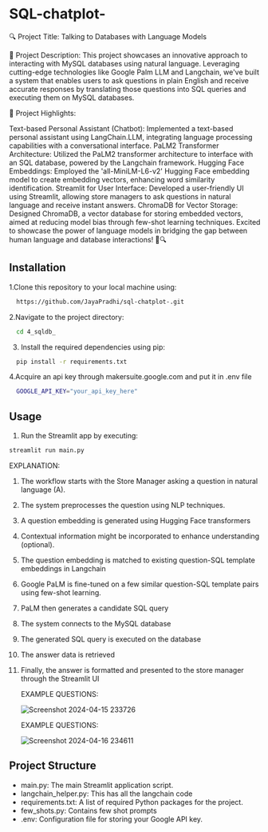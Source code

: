 # SQL-chatplot-

🔍 Project Title: Talking to Databases with Language Models

📝 Project Description:
This project showcases an innovative approach to interacting with MySQL databases using natural language. Leveraging cutting-edge technologies like Google Palm LLM and Langchain, we've built a system that enables users to ask questions in plain English and receive accurate responses by translating those questions into SQL queries and executing them on MySQL databases.

🌟 Project Highlights:

Text-based Personal Assistant (Chatbot): Implemented a text-based personal assistant using LangChain.LLM, integrating language processing capabilities with a conversational interface.
PaLM2 Transformer Architecture: Utilized the PaLM2 transformer architecture to interface with an SQL database, powered by the Langchain framework.
Hugging Face Embeddings: Employed the 'all-MiniLM-L6-v2' Hugging Face embedding model to create embedding vectors, enhancing word similarity identification.
Streamlit for User Interface: Developed a user-friendly UI using Streamlit, allowing store managers to ask questions in natural language and receive instant answers.
ChromaDB for Vector Storage: Designed ChromaDB, a vector database for storing embedded vectors, aimed at reducing model bias through few-shot learning techniques.
Excited to showcase the power of language models in bridging the gap between human language and database interactions! 💬🔍


## Installation

1.Clone this repository to your local machine using:

```bash
  https://github.com/JayaPradhi/sql-chatplot-.git
```
2.Navigate to the project directory:

```bash
  cd 4_sqldb_
```
3. Install the required dependencies using pip:

```bash
  pip install -r requirements.txt
```
4.Acquire an api key through makersuite.google.com and put it in .env file

```bash
  GOOGLE_API_KEY="your_api_key_here"
```

## Usage

1. Run the Streamlit app by executing:
```bash
streamlit run main.py

```

EXPLANATION:
1.	The workflow starts with the Store Manager asking a question in natural language (A).
2.	The system preprocesses the question  using NLP techniques.
3.	A question embedding is generated using Hugging Face transformers 
4.	Contextual information might be incorporated to enhance understanding (optional).
5.	The question embedding is matched to existing question-SQL template embeddings in Langchain 
6.	Google PaLM is fine-tuned on a few similar question-SQL template pairs using few-shot learning.
7.	PaLM then generates a candidate SQL query 
8.	The system connects to the MySQL database 
9.	The generated SQL query is executed on the database 
10.	The answer data is retrieved 
11.	Finally, the answer is formatted and presented to the store manager through the Streamlit UI

    EXAMPLE QUESTIONS:

    ![Screenshot 2024-04-15 233726](https://github.com/JayaPradhi/sql-chatplot-/assets/127920413/55f93876-683d-40bc-b5c5-17b539752674)

   	EXAMPLE QUESTIONS:

    ![Screenshot 2024-04-16 234611](https://github.com/JayaPradhi/sql-chatplot-/assets/127920413/c59e4529-8e2b-4c0a-a666-242d86c0962f)




  
## Project Structure

- main.py: The main Streamlit application script.
- langchain_helper.py: This has all the langchain code
- requirements.txt: A list of required Python packages for the project.
- few_shots.py: Contains few shot prompts
- .env: Configuration file for storing your Google API key.
